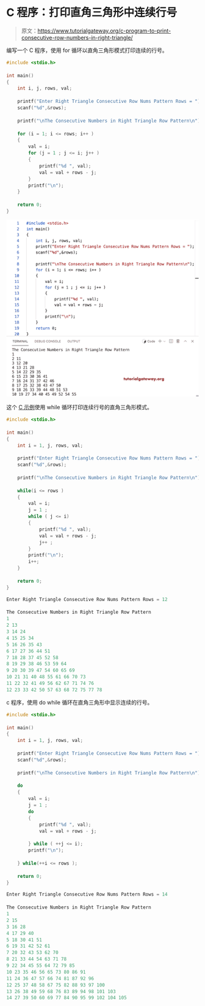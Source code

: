 # C 程序：打印直角三角形中连续行号

> 原文：<https://www.tutorialgateway.org/c-program-to-print-consecutive-row-numbers-in-right-triangle/>

编写一个 C 程序，使用 for 循环以直角三角形模式打印连续的行号。

```c
#include <stdio.h>

int main()
{
    int i, j, rows, val;

    printf("Enter Right Triangle Consecutive Row Nums Pattern Rows = ");
    scanf("%d",&rows);

    printf("\nThe Consecutive Numbers in Right Triangle Row Pattern\n"); 

	for (i = 1; i <= rows; i++ ) 
	{
		val = i;
		for (j = 1 ; j <= i; j++ ) 	
		{
			printf("%d ", val);
			val = val + rows - j;
		}
		printf("\n");
	}

    return 0;
}
```

![C Program to Print Consecutive Row Numbers in Right Triangle](img/b09c4e425383e880d1bcbde99574c594.png)

这个 [C 示例](https://www.tutorialgateway.org/c-programming-examples/)使用 while 循环打印连续行号的直角三角形模式。

```c
#include <stdio.h>

int main()
{
    int i = 1, j, rows, val;

    printf("Enter Right Triangle Consecutive Row Nums Pattern Rows = ");
    scanf("%d",&rows);

    printf("\nThe Consecutive Numbers in Right Triangle Row Pattern\n"); 

	while(i <= rows ) 
	{
		val = i;
		j = 1 ;
		while ( j <= i) 	
		{
			printf("%d ", val);
			val = val + rows - j;
			j++ ;
		}
		printf("\n");
		i++;
	}

    return 0;
}
```

```c
Enter Right Triangle Consecutive Row Nums Pattern Rows = 12

The Consecutive Numbers in Right Triangle Row Pattern
1 
2 13 
3 14 24 
4 15 25 34 
5 16 26 35 43 
6 17 27 36 44 51 
7 18 28 37 45 52 58 
8 19 29 38 46 53 59 64 
9 20 30 39 47 54 60 65 69 
10 21 31 40 48 55 61 66 70 73 
11 22 32 41 49 56 62 67 71 74 76 
12 23 33 42 50 57 63 68 72 75 77 78 
```

c 程序，使用 do while 循环在直角三角形中显示连续的行号。

```c
#include <stdio.h>

int main()
{
    int i = 1, j, rows, val;

    printf("Enter Right Triangle Consecutive Row Nums Pattern Rows = ");
    scanf("%d",&rows);

    printf("\nThe Consecutive Numbers in Right Triangle Row Pattern\n"); 

	do 
	{
		val = i;
		j = 1 ;
		do	
		{
			printf("%d ", val);
			val = val + rows - j;

		} while ( ++j <= i);
		printf("\n");

	} while(++i <= rows );

    return 0;
}
```

```c
Enter Right Triangle Consecutive Row Nums Pattern Rows = 14

The Consecutive Numbers in Right Triangle Row Pattern
1 
2 15 
3 16 28 
4 17 29 40 
5 18 30 41 51 
6 19 31 42 52 61 
7 20 32 43 53 62 70 
8 21 33 44 54 63 71 78 
9 22 34 45 55 64 72 79 85 
10 23 35 46 56 65 73 80 86 91 
11 24 36 47 57 66 74 81 87 92 96 
12 25 37 48 58 67 75 82 88 93 97 100 
13 26 38 49 59 68 76 83 89 94 98 101 103 
14 27 39 50 60 69 77 84 90 95 99 102 104 105 
```